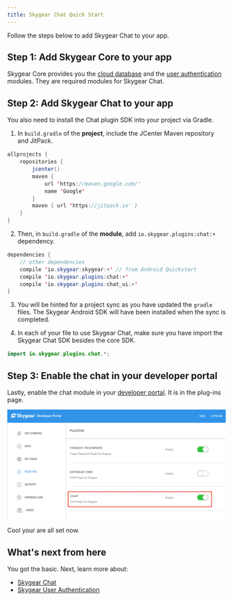 ```yaml
---
title: Skygear Chat Quick Start
---
```


Follow the steps below to add Skygear Chat to your app.

## Step 1: Add Skygear Core to your app

Skygear Core provides you the [cloud database](https://docs.skygear.io/guides/cloud-db/basics/android/) and the [user authentication](https://docs.skygear.io/guides/auth/basics/android/) modules. They are required modules for Skygear Chat.

## Step 2: Add Skygear Chat to your app

You also need to install the Chat plugin SDK into your project via Gradle.

1. In `build.gradle` of the **project**, include the JCenter Maven repository and JitPack.

```java
allprojects {
    repositories {
        jcenter()
        maven {
            url 'https://maven.google.com/'
            name 'Google'
        }
        maven { url 'https://jitpack.io' }
    }
}
```

2. Then, in `build.gradle` of the **module**, add `io.skygear.plugins:chat:+` dependency.

```Java
dependencies {
    // other dependencies
    compile 'io.skygear:skygear:+' // from Android Quickstart
    compile 'io.skygear.plugins:chat:+'
    compile 'io.skygear.plugins:chat_ui:+'
}
```

3. You will be hinted for a project sync as you have updated the `gradle` files. The Skygear Android SDK will have been installed when the sync is completed.

4. In each of your file to use Skygear Chat, make sure you have import the Skygear Chat SDK besides the core SDK.

```Java
import io.skygear.plugins.chat.*;
```

## Step 3: Enable the chat in your developer portal

Lastly, enable the chat module in your [developer portal](https://portal.skygear.io/apps). It is in the plug-ins page.

![Skygear plug-ins](/assets/common/enable-chat-plugin-on-portal.png)

Cool your are all set now.

## What's next from here

You got the basic. Next, learn more about:
* [Skygear Chat](https://docs.skygear.io/guides/chat/basics/android/)
* [Skygear User Authentication](https://docs.skygear.io/guides/auth/basics/android/)
